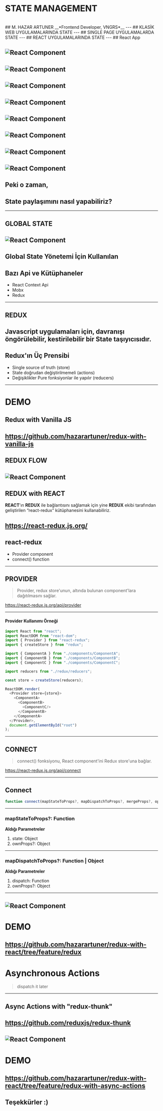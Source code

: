 <!-- .slide: data-state="triangle" -->

# STATE MANAGEMENT

<br>
## M. HAZAR ARTUNER
__*Frontend Developer, VNGRS*__
---
## KLASİK WEB UYGULAMALARINDA STATE
---
## SINGLE PAGE UYGULAMALARDA STATE
---
## REACT UYGULAMALARINDA STATE
---
<!-- .slide: class="image-l" data-state="fancy" data-background="#fff" -->
## React App

![React Component](assets/s5/state-management-1.png)
---
<!-- .slide: class="image-m" data-state="fancy" data-background="#fff" -->

![React Component](assets/s5/react-component.png)
---
<!-- .slide: class="image-m" data-state="fancy" data-background="#fff" -->

![React Component](assets/s5/state-management-3.png)
---
<!-- .slide: class="image-m" data-state="fancy" data-background="#fff" -->

![React Component](assets/s5/state-management-4.png)
---
<!-- .slide: class="image-m" data-state="fancy" data-background="#fff" -->

![React Component](assets/s5/state-management-5.png)
---
<!-- .slide: class="image-m" data-state="fancy" data-background="#fff" -->

![React Component](assets/s5/state-management-6.png)
---
<!-- .slide: class="image-m" data-state="fancy" data-background="#fff" -->

![React Component](assets/s5/state-management-7.png)
---
<!-- .slide: class="image-m" data-state="fancy" data-background="#fff" -->

![React Component](assets/s5/state-management-8.png)
---
## Peki o zaman,
## State paylaşımını nasıl yapabiliriz?
---
<!-- .slide: class="image-m" data-state="fancy" data-background="#fff" -->
## GLOBAL STATE
![React Component](assets/s5/global-state.png)
---
## Global State Yönetemi İçin Kullanılan
## Bazı Api ve Kütüphaneler
- React Context Api
- Mobx
- Redux
---
## REDUX
Javascript uygulamaları için, davranışı öngörülebilir, kestirilebilir bir State taşıyıcısıdır.
---
## Redux'ın Üç Prensibi
- Single source of truth (store)
- State doğrudan değiştirilmemeli (actions)
- Değişiklikler Pure fonksiyonlar ile yapılır (reducers)
---
# DEMO
## Redux with Vanilla JS
https://github.com/hazarartuner/redux-with-vanilla-js
---
<!-- .slide: class="image-xl" data-state="fancy" data-background="#fff" -->
## REDUX FLOW
![React Component](assets/s5/redux.gif)
---
## REDUX with REACT
**REACT**’ın **REDUX** ile bağlantısını sağlamak için 
yine **REDUX** ekibi tarafından geliştirilen 
“react-redux” kütüphanesini kullanabiliriz.

https://react-redux.js.org/
---
## react-redux
- Provider component
- connect() function
---
## PROVIDER
> Provider, redux store'unun, altında bulunan component'lara dağıtılmasını sağlar.

https://react-redux.js.org/api/provider
<!-- .element class="footnote" -->
---
#### Provider Kullanımı Örneği
<!-- .slide: class="slide code-s" -->
```js
import React from "react";
import ReactDOM from "react-dom";
import { Provider } from "react-redux";
import { createStore } from "redux";

import { ComponentA } from "./components/ComponentA";
import { ComponentB } from "./components/ComponentB";
import { ComponentC } from "./components/ComponentC";

import reducers from "./redux/reducers";

const store = createStore(reducers);

ReactDOM.render(
  <Provider store={store}>
    <ComponentA>
      <ComponentB>
        <ComponentC/>
      </ComponentB>
    </ComponentA>
  </Provider>,
  document.getElementById("root")
);
```
---
## CONNECT
> connect() fonksiyonu, React component'ini Redux store'una bağlar.

https://react-redux.js.org/api/connect
<!-- .element class="footnote" -->
---
## Connect
<!-- .slide: class="slide code-s" -->
```js
function connect(mapStateToProps?, mapDispatchToProps?, mergeProps?, options?)
```
---
### mapStateToProps?: Function

**Aldığı Parametreler**
1. state: Object
2. ownProps?: Object
---
### mapDispatchToProps?: Function | Object

**Aldığı Parametreler**
1. dispatch: Function
2. ownProps?: Object
---
<!-- .slide: class="image-xl" data-state="fancy" data-background="#fff" -->

![React Component](assets/s5/react-redux.png)
---
# DEMO

https://github.com/hazarartuner/redux-with-react/tree/feature/redux
---
# Asynchronous Actions
> dispatch it later
---
## Async Actions with "redux-thunk"

https://github.com/reduxjs/redux-thunk
---
<!-- .slide: class="image-xl" data-state="fancy" data-background="#fff" -->

![React Component](assets/s5/redux-with-side-effects.gif)
---
# DEMO

https://github.com/hazarartuner/redux-with-react/tree/feature/redux-with-async-actions
---
## Teşekkürler :)